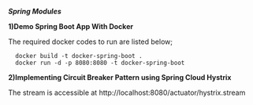 ***Spring Modules***

**1)Demo Spring Boot App With Docker**

  The required docker codes to run are listed below;
```
  docker build -t docker-spring-boot . 
  docker run -d -p 8080:8080 -t docker-spring-boot
  ```
  
  **2)Implementing Circuit Breaker Pattern using Spring Cloud Hystrix**
  
  The stream is accessible at http://localhost:8080/actuator/hystrix.stream

  
  
